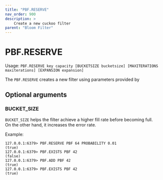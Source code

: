 ```yaml
---
title: "PBF.RESERVE"
nav_order: 900
description: >
    Create a new cuckoo filter
parent: "Bloom Filter"
---
```


# PBF.RESERVE

Usage: `PBF.RESERVE key capacity [BUCKETSIZE bucketsize] [MAXITERATIONS maxiterations] [EXPANSION expansion]`

The `PBF.RESERVE` creates a new filter using parameters provided by 

## Optional arguments

### BUCKET_SIZE

`BUCKET_SIZE` helps the filter achieve a higher fill rate before becoming full. On the other hand, it increases the error rate.

Example:
```
127.0.0.1:6379> PBF.RESERVE PBF 64 PROBABILITY 0.01
(true)
127.0.0.1:6379> PBF.EXISTS PBF 42
(false)
127.0.0.1:6379> PBF.ADD PBF 42
(true)
127.0.0.1:6379> PBF.EXISTS PBF 42
(true)
```
